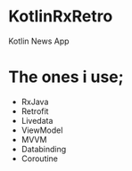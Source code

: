 # KotlinRxRetro
Kotlin News App

# The ones i use;
- RxJava
- Retrofit
- Livedata
- ViewModel
- MVVM
- Databinding
- Coroutine
